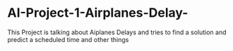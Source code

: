 # AI-Project-1-Airplanes-Delay-
This Project is talking about Aiplanes Delays and tries to find a solution and predict a scheduled time and other things
